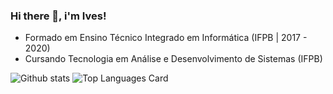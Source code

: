 ### Hi there 👋, i'm Ives!

<!--
**ivesfg1/ivesfg1** is a ✨ _special_ ✨ repository because its `README.md` (this file) appears on your GitHub profile.

Here are some ideas to get you started:

- 🔭 I’m currently working on ...
- 🌱 I’m currently learning ...
- 👯 I’m looking to collaborate on ...
- 🤔 I’m looking for help with ...
- 💬 Ask me about ...
- 📫 How to reach me: ...
- 😄 Pronouns: ...
- ⚡ Fun fact: ...
-->

- Formado em Ensino Técnico Integrado em Informática (IFPB | 2017 - 2020)
- Cursando Tecnologia em Análise e Desenvolvimento de Sistemas (IFPB)

![Github stats](https://github-readme-stats.vercel.app/api?username=ivesfg1&theme=nightowl&show_icons=true&count_private=true&hide=stars)
![Top Languages Card](https://github-readme-stats.vercel.app/api/top-langs/?username=ivesfg1&layout=compact&theme=nightowl)
